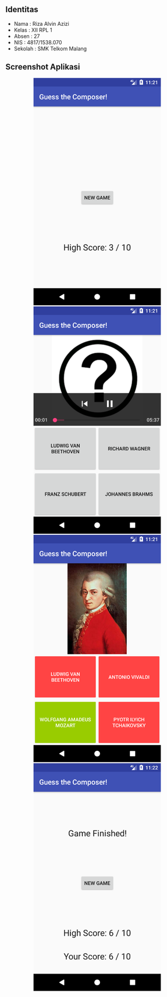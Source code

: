 ## Identitas
* Nama  : Riza Alvin Azizi 
* Kelas : XII RPL 1
* Absen : 27
* NIS   : 4817/1538.070
* Sekolah : SMK Telkom Malang
 
## Screenshot Aplikasi
<p align="center">
  <img src="https://github.com/rizaalvinazizi/MediaPlayback/blob/master/image/img%20(1).png" width="350"/>
  <img src="https://github.com/rizaalvinazizi/MediaPlayback/blob/master/image/img%20(2).png" width="350"/>
  <img src="https://github.com/rizaalvinazizi/MediaPlayback/blob/master/image/img%20(3).png" width="350"/>
  <img src="https://github.com/rizaalvinazizi/MediaPlayback/blob/master/image/img%20(4).png" width="350"/>
</p>
